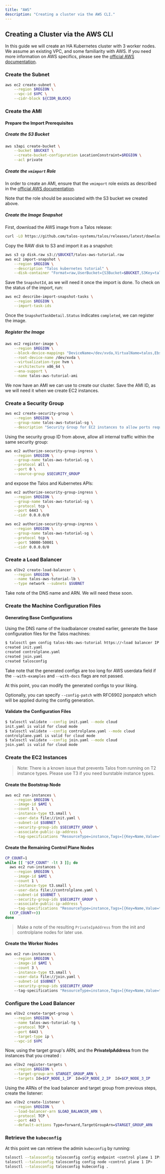 ```yaml
---
title: "AWS"
description: "Creating a cluster via the AWS CLI."
---
```


## Creating a Cluster via the AWS CLI

In this guide we will create an HA Kubernetes cluster with 3 worker nodes.
We assume an existing VPC, and some familiarity with AWS.
If you need more information on AWS specifics, please see the [official AWS documentation](https://docs.aws.amazon.com).

### Create the Subnet

```bash
aws ec2 create-subnet \
    --region $REGION \
    --vpc-id $VPC \
    --cidr-block ${CIDR_BLOCK}
```

### Create the AMI

#### Prepare the Import Prerequisites

##### Create the S3 Bucket

```bash
aws s3api create-bucket \
    --bucket $BUCKET \
    --create-bucket-configuration LocationConstraint=$REGION \
    --acl private
```

##### Create the `vmimport` Role

In order to create an AMI, ensure that the `vmimport` role exists as described in the [official AWS documentation](https://docs.aws.amazon.com/vm-import/latest/userguide/vmie_prereqs.html#vmimport-role).

Note that the role should be associated with the S3 bucket we created above.

##### Create the Image Snapshot

First, download the AWS image from a Talos release:

```bash
curl -LO https://github.com/talos-systems/talos/releases/latest/download/aws-amd64.tar.gz | tar -xv
```

Copy the RAW disk to S3 and import it as a snapshot:

```bash
aws s3 cp disk.raw s3://$BUCKET/talos-aws-tutorial.raw
aws ec2 import-snapshot \
    --region $REGION \
    --description "Talos kubernetes tutorial" \
    --disk-container "Format=raw,UserBucket={S3Bucket=$BUCKET,S3Key=talos-aws-tutorial.raw}"
```

Save the `SnapshotId`, as we will need it once the import is done.
To check on the status of the import, run:

```bash
aws ec2 describe-import-snapshot-tasks \
    --region $REGION \
    --import-task-ids
```

Once the `SnapshotTaskDetail.Status` indicates `completed`, we can register the image.

##### Register the Image

```bash
aws ec2 register-image \
    --region $REGION \
    --block-device-mappings "DeviceName=/dev/xvda,VirtualName=talos,Ebs={DeleteOnTermination=true,SnapshotId=$SNAPSHOT,VolumeSize=4,VolumeType=gp2}" \
    --root-device-name /dev/xvda \
    --virtualization-type hvm \
    --architecture x86_64 \
    --ena-support \
    --name talos-aws-tutorial-ami
```

We now have an AMI we can use to create our cluster.
Save the AMI ID, as we will need it when we create EC2 instances.

### Create a Security Group

```bash
aws ec2 create-security-group \
    --region $REGION \
    --group-name talos-aws-tutorial-sg \
    --description "Security Group for EC2 instances to allow ports required by Talos"
```

Using the security group ID from above, allow all internal traffic within the same security group:

```bash
aws ec2 authorize-security-group-ingress \
    --region $REGION \
    --group-name talos-aws-tutorial-sg \
    --protocol all \
    --port 0 \
    --source-group $SECURITY_GROUP
```

and expose the Talos and Kubernetes APIs:

```bash
aws ec2 authorize-security-group-ingress \
    --region $REGION \
    --group-name talos-aws-tutorial-sg \
    --protocol tcp \
    --port 6443 \
    --cidr 0.0.0.0/0

aws ec2 authorize-security-group-ingress \
    --region $REGION \
    --group-name talos-aws-tutorial-sg \
    --protocol tcp \
    --port 50000-50001 \
    --cidr 0.0.0.0/0
```

### Create a Load Balancer

```bash
aws elbv2 create-load-balancer \
    --region $REGION \
    --name talos-aws-tutorial-lb \
    --type network --subnets $SUBNET
```

Take note of the DNS name and ARN.
We will need these soon.

### Create the Machine Configuration Files

#### Generating Base Configurations

Using the DNS name of the loadbalancer created earlier, generate the base configuration files for the Talos machines:

```bash
$ talosctl gen config talos-k8s-aws-tutorial https://<load balancer IP or DNS>:<port> --with-examples=false --with-docs=false
created init.yaml
created controlplane.yaml
created join.yaml
created talosconfig
```

Take note that the generated configs are too long for AWS userdata field if the `--with-examples` and `--with-docs` flags are not passed.

At this point, you can modify the generated configs to your liking.

Optionally, you can specify `--config-patch` with RFC6902 jsonpatch which will be applied during the config generation.

#### Validate the Configuration Files

```bash
$ talosctl validate --config init.yaml --mode cloud
init.yaml is valid for cloud mode
$ talosctl validate --config controlplane.yaml --mode cloud
controlplane.yaml is valid for cloud mode
$ talosctl validate --config join.yaml --mode cloud
join.yaml is valid for cloud mode
```

### Create the EC2 Instances

> Note: There is a known issue that prevents Talos from running on T2 instance types.
> Please use T3 if you need burstable instance types.

#### Create the Bootstrap Node

```bash
aws ec2 run-instances \
    --region $REGION \
    --image-id $AMI \
    --count 1 \
    --instance-type t3.small \
    --user-data file://init.yaml \
    --subnet-id $SUBNET \
    --security-group-ids $SECURITY_GROUP \
    --associate-public-ip-address \
    --tag-specifications "ResourceType=instance,Tags=[{Key=Name,Value=talos-aws-tutorial-cp-0}]"
```

#### Create the Remaining Control Plane Nodes

```bash
CP_COUNT=1
while [[ "$CP_COUNT" -lt 3 ]]; do
  aws ec2 run-instances \
    --region $REGION \
    --image-id $AMI \
    --count 1 \
    --instance-type t3.small \
    --user-data file://controlplane.yaml \
    --subnet-id $SUBNET \
    --security-group-ids $SECURITY_GROUP \
    --associate-public-ip-address \
    --tag-specifications "ResourceType=instance,Tags=[{Key=Name,Value=talos-aws-tutorial-cp-$CP_COUNT}]"
  ((CP_COUNT++))
done
```

> Make a note of the resulting `PrivateIpAddress` from the init and controlplane nodes for later use.

#### Create the Worker Nodes

```bash
aws ec2 run-instances \
    --region $REGION \
    --image-id $AMI \
    --count 3 \
    --instance-type t3.small \
    --user-data file://join.yaml \
    --subnet-id $SUBNET \
    --security-group-ids $SECURITY_GROUP
    --tag-specifications "ResourceType=instance,Tags=[{Key=Name,Value=talos-aws-tutorial-worker}]"
```

### Configure the Load Balancer

```bash
aws elbv2 create-target-group \
    --region $REGION \
    --name talos-aws-tutorial-tg \
    --protocol TCP \
    --port 6443 \
    --target-type ip \
    --vpc-id $VPC
```

Now, using the target group's ARN, and the **PrivateIpAddress** from the instances that you created :

```bash
aws elbv2 register-targets \
    --region $REGION \
    --target-group-arn $TARGET_GROUP_ARN \
    --targets Id=$CP_NODE_1_IP  Id=$CP_NODE_2_IP  Id=$CP_NODE_3_IP
```

Using the ARNs of the load balancer and target group from previous steps, create the listener:

```bash
aws elbv2 create-listener \
    --region $REGION \
    --load-balancer-arn $LOAD_BALANCER_ARN \
    --protocol TCP \
    --port 443 \
    --default-actions Type=forward,TargetGroupArn=$TARGET_GROUP_ARN
```

### Retrieve the `kubeconfig`

At this point we can retrieve the admin `kubeconfig` by running:

```bash
talosctl --talosconfig talosconfig config endpoint <control plane 1 IP>
talosctl --talosconfig talosconfig config node <control plane 1 IP>
talosctl --talosconfig talosconfig kubeconfig .
```
